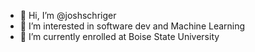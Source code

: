 - 👋 Hi, I’m @joshschriger
- 👀 I’m interested in software dev and Machine Learning
- 🌱 I’m currently enrolled at Boise State University




<!---
joshschriger/joshschriger is a ✨ special ✨ repository because its `README.md` (this file) appears on your GitHub profile.
You can click the Preview link to take a look at your changes.
--->
